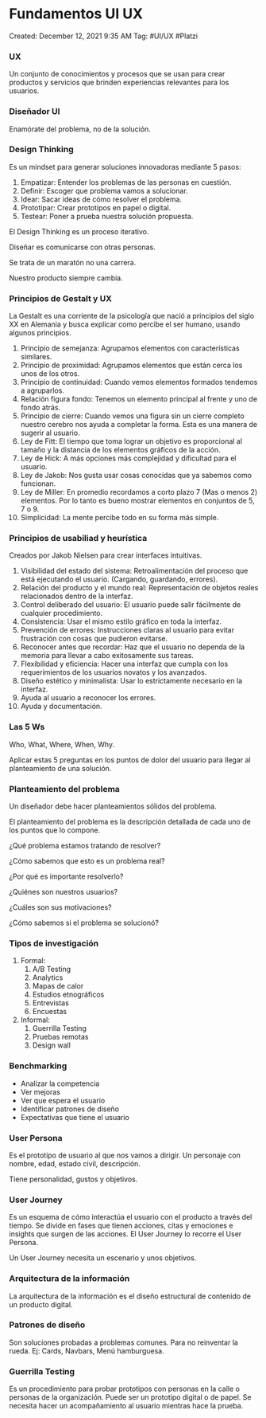 # Fundamentos UI UX

Created: December 12, 2021 9:35 AM
Tag: #UI/UX #Platzi 

### UX

Un conjunto de conocimientos y procesos que se usan para crear productos y servicios que brinden experiencias relevantes para los usuarios.

### Diseñador UI

Enamórate del problema, no de la solución.

### Design Thinking

Es un mindset para generar soluciones innovadoras mediante 5 pasos:

1. Empatizar: Entender los problemas de las personas en cuestión.
2. Definir: Escoger que problema vamos a solucionar.
3. Idear: Sacar ideas de cómo resolver el problema.
4. Prototipar: Crear prototipos en papel o digital.
5. Testear: Poner a prueba nuestra solución propuesta.

El Design Thinking es un proceso iterativo.

Diseñar es comunicarse con otras personas.

Se trata de un maratón no una carrera.

Nuestro producto siempre cambia.

### Principios de Gestalt y UX

La Gestalt es una corriente de la psicología que nació a principios del siglo XX en Alemania y busca explicar como percibe el ser humano, usando algunos principios.

1. Principio de semejanza: Agrupamos elementos con características similares.
2. Principio de proximidad: Agrupamos elementos que están cerca los unos de los otros.
3. Principio de continuidad: Cuando vemos elementos formados tendemos a agruparlos.
4. Relación figura fondo: Tenemos un elemento principal al frente y uno de fondo atrás.
5. Principio de cierre: Cuando vemos una figura sin un cierre completo nuestro cerebro nos ayuda a completar la forma. Esta es una manera de sugerir al usuario.
6. Ley de Fitt: El tiempo que toma lograr un objetivo es proporcional al tamaño y la distancia de los elementos gráficos de la acción.
7. Ley de Hick: A más opciones más complejidad y dificultad para el usuario.
8. Ley de Jakob: Nos gusta usar cosas conocidas que ya sabemos como funcionan.
9. Ley de Miller: En promedio recordamos a corto plazo 7 (Mas o menos 2) elementos. Por lo tanto es bueno mostrar elementos en conjuntos de 5, 7 o 9.
10. Simplicidad: La mente percibe todo en su forma más simple.

### Principios de usabiliad y heurística

Creados por Jakob Nielsen para crear interfaces intuitivas.

1. Visibilidad del estado del sistema: Retroalimentación del proceso que está ejecutando el usuario. (Cargando, guardando, errores).
2. Relación del producto y el mundo real: Representación de objetos reales relacionados dentro de la interfaz.
3. Control deliberado del usuario: El usuario puede salir fácilmente de cualquier procedimiento.
4. Consistencia: Usar el mismo estilo gráfico en toda la interfaz.
5. Prevención de errores: Instrucciones claras al usuario para evitar frustración con cosas que pudieron evitarse.
6. Reconocer antes que recordar: Haz que el usuario no dependa de la memoria para llevar a cabo exitosamente sus tareas.
7. Flexibilidad y eficiencia: Hacer una interfaz que cumpla con los requerimientos de los usuarios novatos y los avanzados.
8. Diseño estético y minimalista: Usar lo estrictamente necesario en la interfaz.
9. Ayuda al usuario a reconocer los errores.
10. Ayuda y documentación.

### Las 5 Ws

Who, What, Where, When, Why.

Aplicar estas 5 preguntas en los puntos de dolor del usuario para llegar al planteamiento de una solución.

### Planteamiento del problema

Un diseñador debe hacer planteamientos sólidos del problema.

El planteamiento del problema es la descripción detallada de cada uno de los puntos que lo compone.

¿Qué problema estamos tratando de resolver?

¿Cómo sabemos que esto es un problema real?

¿Por qué es importante resolverlo?

¿Quiénes son nuestros usuarios?

¿Cuáles son sus motivaciones?

¿Cómo sabemos si el problema se solucionó?

### Tipos de investigación

1. Formal:
    1. A/B Testing
    2. Analytics
    3. Mapas de calor
    4. Estudios etnográficos
    5. Entrevistas
    6. Encuestas
2. Informal:
    1. Guerrilla Testing
    2. Pruebas remotas
    3. Design wall

### Benchmarking

- Analizar la competencia
- Ver mejoras
- Ver que espera el usuario
- Identificar patrones de diseño
- Expectativas que tiene el usuario

### User Persona

Es el prototipo de usuario al que nos vamos a dirigir. Un personaje con nombre, edad, estado civil, descripción.

Tiene personalidad, gustos y objetivos.

### User Journey

Es un esquema de cómo interactúa el usuario con el producto a través del tiempo. Se divide en fases que tienen acciones, citas y emociones e insights que surgen de las acciones. El User Journey lo recorre el User Persona. 

Un User Journey necesita un escenario y unos objetivos.

### Arquitectura de la información

La arquitectura de la información es el diseño estructural de contenido de un producto digital.

### Patrones de diseño

Son soluciones probadas a problemas comunes. Para no reinventar la rueda. Ej: Cards, Navbars, Menú hamburguesa.

### Guerrilla Testing

Es un procedimiento para probar prototipos con personas en la calle o personas de la organización. Puede ser un prototipo digital o de papel. Se necesita hacer un acompañamiento al usuario mientras hace la prueba.